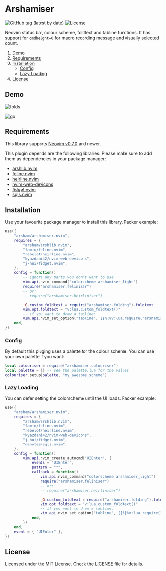 # Arshamiser

![GitHub tag (latest by date)](https://img.shields.io/github/v/tag/arsham/arshamiser.nvim)
![License](https://img.shields.io/github/license/arsham/arshamiser.nvim)

Neovim status bar, colour scheme, foldtext and tabline functions. It has
support for `cmdheight=0` for macro recording message and visually selected
count.

1. [Demo](#demo)
2. [Requirements](#requirements)
3. [Installation](#installation)
   - [Config](#config)
   - [Lazy Loading](#lazy-loading)
4. [License](#license)

## Demo

![folds](https://user-images.githubusercontent.com/428611/148667078-25211d3c-116a-4c6f-938a-bb52b8bb1163.png)

![go](https://user-images.githubusercontent.com/428611/148667079-f441fc97-4157-4ed3-b2bb-81a64d358107.png)

## Requirements

This library supports [Neovim
v0.7.0](https://github.com/neovim/neovim/releases/tag/v0.7.0) and newer.

This plugin depends are the following libraries. Please make sure to add them
as dependencies in your package manager:

- [arshlib.nvim](https://github.com/arsham/arshlib.nvim)
- [feline.nvim](https://github.com/famiu/feline.nvim)
- [heirline.nvim](https://github.com/rebelot/heirline.nvim)
- [nvim-web-devicons](https://github.com/kyazdani42/nvim-web-devicons)
- [fidget.nvim](https://github.com/j-hui/fidget.nvim)
- [sqls.nvim](https://github.com/nanotee/sqls.nvim)

## Installation

Use your favourite package manager to install this library. Packer example:

```lua
use({
	"arsham/arshamiser.nvim",
	requires = {
		"arsham/arshlib.nvim",
		"famiu/feline.nvim",
		"rebelot/heirline.nvim",
		"kyazdani42/nvim-web-devicons",
		"j-hui/fidget.nvim",
	},
	config = function()
		-- ignore any parts you don't want to use
		vim.api.nvim_command("colorscheme arshamiser_light")
		require("arshamiser.feliniser")
		-- or:
		-- require("arshamiser.heirliniser")

		_G.custom_foldtext = require("arshamiser.folding").foldtext
		vim.opt.foldtext = "v:lua.custom_foldtext()"
		-- if you want to draw a tabline:
		vim.api.nvim_set_option("tabline", [[%{%v:lua.require("arshamiser.tabline").draw()%}]])
	end,
})
```

### Config

By default this pluging uses a palette for the colour scheme. You can use your
own palette if you want:

```lua
local colouriser = require("arshamiser.colouriser")
local palette = {} -- see the palette.lua for the values
colouriser.setup(palette, "my_awesome_scheme")
```

### Lazy Loading

You can defer setting the colorscheme until the UI loads. Packer example:

```lua
use({
	"arsham/arshamiser.nvim",
	requires = {
		"arsham/arshlib.nvim",
		"famiu/feline.nvim",
		"rebelot/heirline.nvim",
		"kyazdani42/nvim-web-devicons",
		"j-hui/fidget.nvim",
		"nanotee/sqls.nvim",
	},
	config = function()
		vim.api.nvim_create_autocmd("UIEnter", {
			events = "UIEnter",
			pattern = "*",
			callback = function()
				vim.api.nvim_command("colorscheme arshamiser_light")
				require("arshamiser.feliniser")
				-- or:
				-- require("arshamiser.heirliniser")

				_G.custom_foldtext = require("arshamiser.folding").foldtext
				vim.opt.foldtext = "v:lua.custom_foldtext()"
				-- if you want to draw a tabline:
				vim.api.nvim_set_option("tabline", [[%{%v:lua.require("arshamiser.tabline").draw()%}]])
			end,
		})
	end,
	event = { "UIEnter" },
})
```

## License

Licensed under the MIT License. Check the [LICENSE](./LICENSE) file for details.

<!--
vim: foldlevel=1
-->
